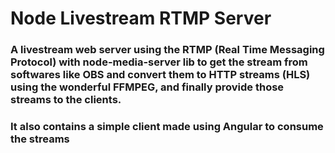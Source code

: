 # Node Livestream RTMP Server

### A livestream web server using the RTMP (Real Time Messaging Protocol) with node-media-server lib to get the stream from softwares like OBS and convert them to HTTP streams (HLS) using the wonderful FFMPEG, and finally provide those streams to the clients.

### It also contains a simple client made using Angular to consume the streams